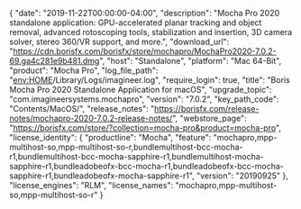 {
  "date": "2019-11-22T00:00:00-04:00",
  "description": "Mocha Pro 2020 standalone application: GPU-accelerated planar tracking and object removal, advanced rotoscoping tools, stabilization and insertion, 3D camera solver, stereo 360/VR support, and more.",
  "download_url": "https://cdn.borisfx.com/borisfx/store/mochapro/MochaPro2020-7.0.2-69.ga4c281e9b481.dmg",
  "host": "Standalone",
  "platform": "Mac 64-Bit",
  "product": "Mocha Pro",
  "log_file_path": "<env:HOME>/Library/Logs/imagineer.log",
  "require_login": true,
  "title": "Boris Mocha Pro 2020 Standalone Application for macOS",
  "upgrade_topic": "com.imagineersystems.mochapro",
  "version": "7.0.2",
  "key_path_code": "Contents/MacOS/",
  "release_notes": "https://borisfx.com/release-notes/mochapro-2020-7.0.2-release-notes/",
  "webstore_page": "https://borisfx.com/store/?collection=mocha-pro&product=mocha-pro",
  "license_identity": {
    "productline": "Mocha",
    "feature": "mochapro,mpp-multihost-so,mpp-multihost-so-r,bundlemultihost-bcc-mocha-r1,bundlemultihost-bcc-mocha-sapphire-r1,bundlemultihost-mocha-sapphire-r1,bundleadobeofx-bcc-mocha-r1,bundleadobeofx-bcc-mocha-sapphire-r1,bundleadobeofx-mocha-sapphire-r1",
    "version": "20190925"
  },
  "license_engines": "RLM",
  "license_names": "mochapro,mpp-multihost-so,mpp-multihost-so-r"
}
